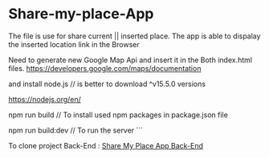 # Share-my-place-App

The file is use for share current || inserted place.
The app is able to dispalay the inserted location link in the Browser

Need to generate new Google Map Api and insert it in the Both index.html files.
https://developers.google.com/maps/documentation

and install node.js // is better to download ^v15.5.0 versions

https://nodejs.org/en/

npm run build // To install used npm packages in  package.json file

npm run build:dev // To run the server 
´´´

To clone project Back-End :
[ Share My Place App Back-End](https://github.com/BakrAlqassab/Share-my-place-app-Back-end)




